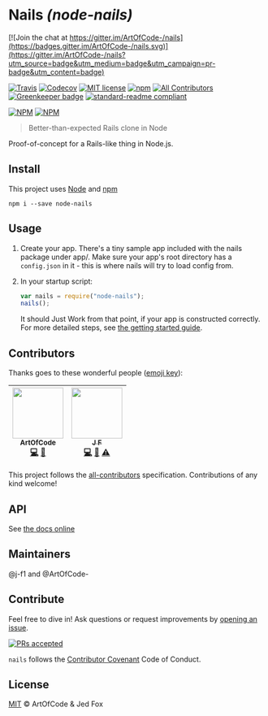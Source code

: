 # Nails _(node-nails)_

[![Join the chat at https://gitter.im/ArtOfCode-/nails](https://badges.gitter.im/ArtOfCode-/nails.svg)](https://gitter.im/ArtOfCode-/nails?utm_source=badge&utm_medium=badge&utm_campaign=pr-badge&utm_content=badge)

[![Travis](https://img.shields.io/travis/ArtOfCode-/nails.svg?style=flat-square)](https://travis-ci.org/ArtOfCode-/nails)
[![Codecov](https://img.shields.io/codecov/c/github/ArtOfCode-/nails.svg?style=flat-square)](https://codecov.io/gh/ArtOfCode-/nails)
[![MIT license](https://img.shields.io/github/license/ArtOfCode-/nails.svg?style=flat-square)](https://github.com/ArtOfCode-/nails/blob/master/LICENSE)
[![npm](https://img.shields.io/npm/v/node-nails.svg?style=flat-square)](https://www.npmjs.com/package/node-nails)
[![All Contributors](https://img.shields.io/badge/all_contributors-2-orange.svg?style=flat-square)](#contributors)
[![Greenkeeper badge](https://badges.greenkeeper.io/ArtOfCode-/nails.svg)](https://greenkeeper.io/)
[![standard-readme compliant](https://img.shields.io/badge/readme%20style-standard-brightgreen.svg?style=flat-square)](https://github.com/RichardLitt/standard-readme)


[![NPM](https://nodei.co/npm/node-nails.png?downloads=true&downloadRank=true&stars=true)](https://nodei.co/npm/node-nails/) [![NPM](https://nodei.co/npm-dl/node-nails.png?months=3&height=3)](https://nodei.co/npm/node-nails/)


> Better-than-expected Rails clone in Node


Proof-of-concept for a Rails-like thing in Node.js.

## Install

This project uses [Node](https://nodejs.org) and [npm](https://npmjs.com)

```
npm i --save node-nails
```

## Usage
 1. Create your app. There's a tiny sample app included with the nails package under app/. Make sure your app's root
    directory has a `config.json` in it - this is where nails will try to load config from.
 1. In your startup script:

    ```js
    var nails = require("node-nails");
    nails();
    ```

    It should Just Work from that point, if your app is constructed correctly.
For more detailed steps, see [the getting started guide](https://github.com/ArtOfCode-/nails/blob/master/docs/getting-started.md).

## Contributors

Thanks goes to these wonderful people ([emoji key](https://github.com/kentcdodds/all-contributors#emoji-key)):

<!-- ALL-CONTRIBUTORS-LIST:START - Do not remove or modify this section -->
| [<img src="https://avatars3.githubusercontent.com/u/10406565?v=3" width="100px;"/><br /><sub>ArtOfCode</sub>](http://artofcode.co.uk/)<br />[💻](https://github.com/ArtOfCode-/nails/commits?author=ArtOfCode- "Code") [📖](https://github.com/ArtOfCode-/nails/commits?author=ArtOfCode- "Documentation") | [<img src="https://avatars1.githubusercontent.com/u/25517624?v=3" width="100px;"/><br /><sub>J F</sub>](https://j-f1.github.io)<br />[💻](https://github.com/ArtOfCode-/nails/commits?author=j-f1 "Code") [📖](https://github.com/ArtOfCode-/nails/commits?author=j-f1 "Documentation") [⚠️](https://github.com/ArtOfCode-/nails/commits?author=j-f1 "Tests") |
| :---: | :---: |
<!-- ALL-CONTRIBUTORS-LIST:END -->

This project follows the [all-contributors](https://github.com/kentcdodds/all-contributors) specification. Contributions of any kind welcome!


## API

See [the docs online](https://artofcode-.github.io/nails)

## Maintainers

@j-f1 and @ArtOfCode-

## Contribute

Feel free to dive in! Ask questions or request improvements by [opening an issue](https://github.com/ArtOfCode-/nails/issues/new).

[![PRs accepted](https://img.shields.io/badge/PRs-accepted-brightgreen.svg?style=flat-square)](https://github.com/ArtOfCode-/nails/fork)

`nails` follows the [Contributor Covenant](http://contributor-covenant.org/version/1/4) Code of Conduct.

## License
[MIT](https://github.com/ArtOfCode-/nails/blob/master/LICENSE) © ArtOfCode & Jed Fox
